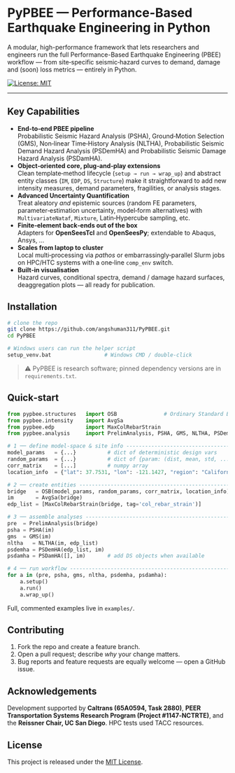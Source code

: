 # PyPBEE — Performance-Based Earthquake Engineering in Python
A modular, high-performance framework that lets researchers and engineers run the full Performance-Based Earthquake Engineering (PBEE) workflow — from site‑specific seismic‑hazard curves to demand, damage and (soon) loss metrics — entirely in Python.

[![License: MIT](https://img.shields.io/badge/License-MIT-yellow.svg)](https://opensource.org/licenses/MIT)
<!-- Add CI, PyPI, or Docs badges here if applicable -->

---

## Key Capabilities
* **End‑to‑end PBEE pipeline**  
  Probabilistic Seismic Hazard Analysis (PSHA), Ground‑Motion Selection (GMS), Non‑linear Time‑History Analysis (NLTHA), Probabilistic Seismic Demand Hazard Analysis (PSDemHA) and Probabilistic Seismic Damage Hazard Analysis (PSDamHA).  
* **Object‑oriented core, plug‑and‑play extensions**  
  Clean template‑method lifecycle (`setup → run → wrap_up`) and abstract entity classes (`IM`, `EDP`, `DS`, `Structure`) make it straightforward to add new intensity measures, demand parameters, fragilities, or analysis stages.  
* **Advanced Uncertainty Quantification**  
  Treat aleatory *and* epistemic sources (random FE parameters, parameter‑estimation uncertainty, model‑form alternatives) with `MultivariateNataf`, `Mixture`, Latin‑Hypercube sampling, etc.  
* **Finite‑element back‑ends out of the box**  
  Adapters for **OpenSeesTcl** and **OpenSeesPy**; extendable to Abaqus, Ansys, …  
* **Scales from laptop to cluster**  
  Local multi‑processing via *pathos* or embarrassingly‑parallel Slurm jobs on HPC/HTC systems with a one‑line `comp_env` switch.  
* **Built‑in visualisation**  
  Hazard curves, conditional spectra, demand / damage hazard surfaces, deaggregation plots — all ready for publication.  

## Installation
```bash
# clone the repo
git clone https://github.com/angshuman311/PyPBEE.git
cd PyPBEE

# Windows users can run the helper script
setup_venv.bat                 # Windows CMD / double‑click
```
> ⚠️  PyPBEE is research software; pinned dependency versions are in `requirements.txt`.

## Quick‑start
```python
from pypbee.structures   import OSB               # Ordinary Standard Bridge
from pypbee.intensity    import AvgSa
from pypbee.edp          import MaxColRebarStrain
from pypbee.analysis     import PrelimAnalysis, PSHA, GMS, NLTHA, PSDemHA, PSDamHA

# 1 ── define model‐space & site info ------------------------------------------------
model_params   = {...}          # dict of deterministic design vars
random_params  = {...}          # dict of {param: (dist, mean, std, ...)}
corr_matrix    = [...]          # numpy array
location_info  = {"lat": 37.7531, "lon": -121.1427, "region": "California"}

# 2 ── create entities ---------------------------------------------------------------
bridge   = OSB(model_params, random_params, corr_matrix, location_info)
im       = AvgSa(bridge)
edp_list = [MaxColRebarStrain(bridge, tag='col_rebar_strain')]

# 3 ── assemble analyses -------------------------------------------------------------
pre  = PrelimAnalysis(bridge)
psha = PSHA(im)
gms  = GMS(im)
nltha   = NLTHA(im, edp_list)
psdemha = PSDemHA(edp_list, im)
psdamha = PSDamHA([], im)       # add DS objects when available

# 4 ── run workflow ------------------------------------------------------------------
for a in (pre, psha, gms, nltha, psdemha, psdamha):
    a.setup()
    a.run()
    a.wrap_up()
```
Full, commented examples live in `examples/`.

## Contributing
1. Fork the repo and create a feature branch.   
2. Open a pull request; describe *why* your change matters. 
3. Bug reports and feature requests are equally welcome — open a GitHub issue.

## Acknowledgements
Development supported by **Caltrans (65A0594, Task 2880)**, **PEER Transportation Systems Research Program (Project #1147‑NCTRTE)**, and the **Reissner Chair, UC San Diego**. HPC tests used TACC resources.

## License
This project is released under the [MIT License](LICENSE).
